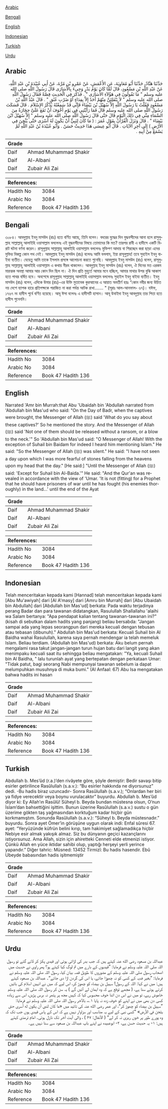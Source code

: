 [Arabic](#arabic)

[Bengali](#bengali)

[English](#english)

[Indonesian](#indonesian)

[Turkish](#turkish)

[Urdu](#urdu)

## Arabic


<div dir="rtl" lang="ar" style={{fontSize:'larger',backgroundColor:'#f8f9fa',padding:20}}>
حَدَّثَنَا هَنَّادٌ، حَدَّثَنَا أَبُو مُعَاوِيَةَ، عَنِ الأَعْمَشِ، عَنْ عَمْرِو بْنِ مُرَّةَ، عَنْ أَبِي عُبَيْدَةَ بْنِ عَبْدِ اللَّهِ، عَنْ عَبْدِ اللَّهِ بْنِ مَسْعُودٍ، قَالَ لَمَّا كَانَ يَوْمُ بَدْرٍ وَجِيءَ بِالأُسَارَى قَالَ رَسُولُ اللَّهِ صلى الله عليه وسلم ‏"‏ مَا تَقُولُونَ فِي هَؤُلاَءِ الأُسَارَى ‏"‏ ‏.‏ فَذَكَرَ فِي الْحَدِيثِ قِصَّةً فَقَالَ رَسُولُ اللَّهِ صلى الله عليه وسلم ‏"‏ لاَ يَنْفَلِتَنَّ مِنْهُمْ أَحَدٌ إِلاَّ بِفِدَاءٍ أَوْ ضَرْبِ عُنُقٍ ‏"‏ ‏.‏ قَالَ عَبْدُ اللَّهِ بْنُ مَسْعُودٍ فَقُلْتُ يَا رَسُولَ اللَّهِ إِلاَّ سُهَيْلَ بْنَ بَيْضَاءَ فَإِنِّي قَدْ سَمِعْتُهُ يَذْكُرُ الإِسْلاَمَ ‏.‏ قَالَ فَسَكَتَ رَسُولُ اللَّهِ صلى الله عليه وسلم قَالَ فَمَا رَأَيْتُنِي فِي يَوْمٍ أَخْوَفَ أَنْ تَقَعَ عَلَىَّ حِجَارَةٌ مِنَ السَّمَاءِ مِنِّي فِي ذَلِكَ الْيَوْمِ قَالَ حَتَّى قَالَ رَسُولُ اللَّهِ صلى الله عليه وسلم ‏"‏ إِلاَّ سُهَيْلَ ابْنَ بَيْضَاءَ ‏"‏ ‏.‏ قَالَ وَنَزَلَ الْقُرْآنُ بِقَوْلِ عُمَرَ ‏:‏ ‏(‏ مَا كَانَ لِنَبِيٍّ أَنْ يَكُونَ لَهُ أَسْرَى حَتَّى يُثْخِنَ فِي الأَرْضِ ‏)‏ إِلَى آخِرِ الآيَاتِ ‏.‏ قَالَ أَبُو عِيسَى هَذَا حَدِيثٌ حَسَنٌ ‏.‏ وَأَبُو عُبَيْدَةَ بْنُ عَبْدِ اللَّهِ لَمْ يَسْمَعْ مِنْ أَبِيهِ ‏.‏
</div>
<div style={{backgroundColor:'#f8f9fa',padding:20, marginBottom: 10}}><table> <thead> <tr> <th>Grade</th> <th></th> </tr> </thead> <tbody> <tr><td>Daif</td><td>Ahmad Muhammad Shakir</td></tr><tr><td>Daif</td><td>Al-Albani</td></tr><tr><td>Daif</td><td>Zubair Ali Zai</td></tr></tbody></table><table> <thead> <tr> <th>References:</th> <th></th> </tr> </thead> <tbody><tr><td>Hadith No</td><td>3084</td></tr><tr><td>Arabic No</td><td>3084</td></tr><tr><td>Reference</td><td>Book 47 Hadith 136</td></tr></tbody></table></div>

## Bengali


<div dir="ltr" lang="bn" style={{fontSize:'larger',backgroundColor:'#f8f9fa',padding:20}}>
৩০৮৪। আবদুল্লাহ ইবনু মাসউদ (রাঃ) হতে বর্ণিত আছে, তিনি বলেন। বদরের যুদ্ধের দিন যুদ্ধবন্দীদের আনা হলে রাসুলুল্লাহ সাল্লাল্লাহু আলাইহি ওয়াসাল্লাম বললেনঃ এই যুদ্ধবন্দীদের বিষয়ে তোমাদের কি মত? তারপর রাবী এ হাদীসে একটি বিরাট ঘটনা বর্ণনা করেন। রাসূলুল্লাহ সাল্লাল্লাহু আলাইহি ওয়াসাল্লাম বললেনঃ মুক্তিপণ আদায় বা শিরচ্ছেদ করা ছাড়া এদের মুক্তির বিকল্প কোন পথ নেই। আবদুল্লাহ ইবনু মাসউদ (রাঃ) বলেনঃ আমি বললাম, ইয়া রাসূলুল্লাহ! তবে সুহাইল ইবনু বাইযা ব্যতীত। যেহেতু আমি তাকে ইসলাম প্রসঙ্গে আলোচনা করতে শুনেছি। আবদুল্লাহ ইবনু মাসউদ (রাঃ) বলেন, রাসূলুল্লাহ সাল্লাল্লাহু আলাইহি ওয়াসাল্লাম এ কথায় নীরব থাকলেন। আবদুল্লাহ ইবনু মাসউদ (রাঃ) বলেন, ঐ দিনের মত এরকম মারত্মক অবস্থা আমার আর কোন দিন ছিল না। ঐ দিন প্রতি মুহুর্তে আমার মনে হচ্ছিল, আমার মাথার উপর বুঝি আকাশ হতে পাথর বর্ষিত হবে। অবশেষে রাসূলুল্লাহ সাল্লাল্লাহু আলাইহি ওয়াসাল্লাম বললেনঃ সুহাইল ইবনু বাইযা ব্যতীত। ইবনু মাসউদ (রাঃ) বলেন, এদিকে উমার (রাঃ)-এর উক্তি মুতাবেক কুরআনের এ আয়াত অবতীর্ণ হয়ঃ “কোন নবীর জন্য উচিত নয় দেশে ব্যাপক হারে প্রতিপক্ষকে পরাজিত না করা পর্যন্ত আটক রাখা....... " (সূরাঃ আল-আনফাল- ৬৭)। যঈফ, ১৭৬৭ নং হাদীস পূর্বে বর্ণিত হয়েছে। আবূ ঈসা বলেনঃ এ হাদীসটি হাসান। আবূ উবাইদা ইবনু আবদুল্লাহ তার পিতা হতে হাদীস শুনেননি।
</div>
<div style={{backgroundColor:'#f8f9fa',padding:20, marginBottom: 10}}><table> <thead> <tr> <th>Grade</th> <th></th> </tr> </thead> <tbody> <tr><td>Daif</td><td>Ahmad Muhammad Shakir</td></tr><tr><td>Daif</td><td>Al-Albani</td></tr><tr><td>Daif</td><td>Zubair Ali Zai</td></tr></tbody></table><table> <thead> <tr> <th>References:</th> <th></th> </tr> </thead> <tbody><tr><td>Hadith No</td><td>3084</td></tr><tr><td>Arabic No</td><td>3084</td></tr><tr><td>Reference</td><td>Book 47 Hadith 136</td></tr></tbody></table></div>

## English


<div dir="ltr" lang="en" style={{fontSize:'larger',backgroundColor:'#f8f9fa',padding:20}}>
Narrated 'Amr bin Murrah:that Abu 'Ubaidah bin 'Abdullah narrated from 'Abdullah bin Mas'ud who said: "On the Day of Badr, when the captives were brought, the Messenger of Allah (ﷺ) said 'What do you say about these captives?' So he mentioned the story. And the Messenger of Allah (ﷺ) said 'Not one of them should be released without a ransom, or a blow to the neck.'" So 'Abdullah bin Mas'ud said: "O Messenger of Allah! With the exception of Suhail bin Baidam for indeed I heard him mentioning Islam." He said: "So the Messenger of Allah (ﷺ) was silent." He said: "I have not seen a day upon which I was more fearful of stones falling from the heavens upon my head that the day." [He said:] "Until the Messenger of Allah (ﷺ) said: 'Except for Suhail bin Al-Baida.'" He said: "And the Qur'an was revealed in accordance with the view of 'Umar. 'It is not (fitting) for a Prophet that he should have prisoners of war until he has fought (his enemies thoroughly) in the land...' until the end of the Ayat
</div>
<div style={{backgroundColor:'#f8f9fa',padding:20, marginBottom: 10}}><table> <thead> <tr> <th>Grade</th> <th></th> </tr> </thead> <tbody> <tr><td>Daif</td><td>Ahmad Muhammad Shakir</td></tr><tr><td>Daif</td><td>Al-Albani</td></tr><tr><td>Daif</td><td>Zubair Ali Zai</td></tr></tbody></table><table> <thead> <tr> <th>References:</th> <th></th> </tr> </thead> <tbody><tr><td>Hadith No</td><td>3084</td></tr><tr><td>Arabic No</td><td>3084</td></tr><tr><td>Reference</td><td>Book 47 Hadith 136</td></tr></tbody></table></div>

## Indonesian


<div dir="ltr" lang="id" style={{fontSize:'larger',backgroundColor:'#f8f9fa',padding:20}}>
Telah menceritakan kepada kami [Hannad] telah menceritakan kepada kami [Abu Mu'awiyah] dari [Al A'masy] dari [Amru bin Murrah] dari [Abu Ubaidah bin Abdullah] dari [Abdullah bin Mas'ud] berkata: Pada waktu terjadinya perang Badar dan para tawanan didatangkan, Rasulullah Shallallahu 'alaihi wa Salam bertanya: "Apa pendapat kalian tentang tawanan-tawanan ini?" (kisah di sebutkan dalam hadits yang panjang) beliau bersabda: "Jangan sampai ada yang lepas seorangpun dari mereka kecuali dengan tebusan atau tebasan (dibunuh)." Abdullah bin Mas'ud berkata: Kecuali Suhail bin Al Baidha wahai Rasulullah, karena saya pernah mendengar ia telah memeluk Islam. Beliau terdiam. (Abdullah bin Mas'ud) berkata: Aku belum pernah mengalami rasa takut jangan-jangan turun hujan batu dari langit yang akan menimpaku kecuali saat itu sehingga beliau mengatakan: "Ya, kecuali Suhail bin Al Baidha, " lalu turunlah ayat yang bertepatan dengan perkataan Umar: "Tidak patut, bagi seorang Nabi mempunyai tawanan sebelum ia dapat melumpuhkan musuhnya di muka bumi." (Al Anfaal: 67) Abu Isa mengatakan bahwa hadits ini hasan
</div>
<div style={{backgroundColor:'#f8f9fa',padding:20, marginBottom: 10}}><table> <thead> <tr> <th>Grade</th> <th></th> </tr> </thead> <tbody> <tr><td>Daif</td><td>Ahmad Muhammad Shakir</td></tr><tr><td>Daif</td><td>Al-Albani</td></tr><tr><td>Daif</td><td>Zubair Ali Zai</td></tr></tbody></table><table> <thead> <tr> <th>References:</th> <th></th> </tr> </thead> <tbody><tr><td>Hadith No</td><td>3084</td></tr><tr><td>Arabic No</td><td>3084</td></tr><tr><td>Reference</td><td>Book 47 Hadith 136</td></tr></tbody></table></div>

## Turkish


<div dir="ltr" lang="tr" style={{fontSize:'larger',backgroundColor:'#f8f9fa',padding:20}}>
Abdullah b. Mes’ûd (r.a.)’den rivâyete göre, şöyle demiştir: Bedir savaşı bitip esirler getirilince Rasûlullah (s.a.v.): “Bu esirler hakkında ne diyorsunuz” dedi. -Bu hadis biraz uzuncadır- Sonra Rasûlullah (s.a.v.); “Onlardan her biri ya fidye verecektir veya boynu vurulacaktır” buyurdu. Abdullah b. Mes’ûd diyor ki: Ey Allah’ın Rasûlü! Süheyl b. Beyda bundan müstesna olsun, O’nun İslam’dan bahsettiğini işittim. Bunun üzerine Rasûlullah (s.a.v.) sustu o gün üzerime gökten taş yağmasından korktuğum kadar hiçbir gün korkmamıştım. Sonunda Rasûlullah (s.a.v.): “Süheyl b. Beyda müstesnadır.” buyurdu. Sonra ayet Ömer’in görüşüne uygun olarak indi: Enfal sûresi 67. ayet: “Yeryüzünde küfrün belini kırıp, tam hakimiyet sağlamadıkça hiçbir Nebiye esir almak yakışık almaz. Siz bu dünyanın geçici kazançlarını istiyorsunuz. Ama Allah, sizin için ahiretteki Cenneti elde etmenizi istiyor. Çünkü Allah en yüce iktidar sahibi olup, yaptığı herşeyi yerli yerince yapandır.” Diğer tahric: Müsned: 13452 Tirmizî: Bu hadis hasendir. Ebû Ubeyde babasından hadis işitmemiştir
</div>
<div style={{backgroundColor:'#f8f9fa',padding:20, marginBottom: 10}}><table> <thead> <tr> <th>Grade</th> <th></th> </tr> </thead> <tbody> <tr><td>Daif</td><td>Ahmad Muhammad Shakir</td></tr><tr><td>Daif</td><td>Al-Albani</td></tr><tr><td>Daif</td><td>Zubair Ali Zai</td></tr></tbody></table><table> <thead> <tr> <th>References:</th> <th></th> </tr> </thead> <tbody><tr><td>Hadith No</td><td>3084</td></tr><tr><td>Arabic No</td><td>3084</td></tr><tr><td>Reference</td><td>Book 47 Hadith 136</td></tr></tbody></table></div>

## Urdu


<div dir="rtl" lang="ur" style={{fontSize:'larger',backgroundColor:'#f8f9fa',padding:20}}>
عبداللہ بن مسعود رضی الله عنہ کہتے ہیں کہ جب بدر کی لڑائی ہوئی اور قیدی پکڑ کر لائے گئے تو رسول اللہ صلی اللہ علیہ وسلم نے فرمایا: ”قیدیوں کے بارے میں تم لوگ کیا کہتے ہو؟ پھر راوی نے حدیث میں اصحاب رسول صلی اللہ علیہ وسلم کے مشوروں کا طویل قصہ بیان کیا، رسول اللہ صلی اللہ علیہ وسلم نے فرمایا: ”بغیر فدیہ کے کسی کو نہ چھوڑا جائے، یا اس کی گردن اڑا دی جائے“۔ عبداللہ بن مسعود کہتے ہیں: میں نے کہا: اللہ کے رسول! سہیل بن بیضاء کو چھوڑ کر، اس لیے کہ میں نے انہیں اسلام کی باتیں کرتے ہوئے سنا ہے، ( مجھے توقع ہے کہ وہ ایمان لے آئیں گے ) یہ سن کر رسول اللہ صلی اللہ علیہ وسلم خاموش رہے، تو میں نے اس دن اتنا خوف محسوس کیا کہ کہیں مجھ پر پتھر نہ برس پڑیں، اس سے زیادہ کسی دن بھی میں نے اپنے کو خوف زدہ نہ پایا ۱؎، بالآخر رسول اللہ صلی اللہ علیہ وسلم نے فرمایا: ”سہیل بن بیضاء کو چھوڑ کر“، اور عمر رضی الله عنہ کی تائید میں «ما كان لنبي أن يكون له أسرى حتى يثخن في الأرض» ”کسی نبی کے لیے یہ مناسب اور سزاوار نہیں ہے کہ اس کے پاس قیدی ہوں جب تک کہ وہ پورے طور پر خوں ریزی نہ کر لے“ ( الأنفال: ۶۷ ) ، والی آیت آخر تک نازل ہوئی۔ امام ترمذی کہتے ہیں: ۱- یہ حدیث حسن ہے، ۲- ابوعبیدہ نے اپنے باپ عبداللہ بن مسعود سے سنا نہیں ہے۔
</div>
<div style={{backgroundColor:'#f8f9fa',padding:20, marginBottom: 10}}><table> <thead> <tr> <th>Grade</th> <th></th> </tr> </thead> <tbody> <tr><td>Daif</td><td>Ahmad Muhammad Shakir</td></tr><tr><td>Daif</td><td>Al-Albani</td></tr><tr><td>Daif</td><td>Zubair Ali Zai</td></tr></tbody></table><table> <thead> <tr> <th>References:</th> <th></th> </tr> </thead> <tbody><tr><td>Hadith No</td><td>3084</td></tr><tr><td>Arabic No</td><td>3084</td></tr><tr><td>Reference</td><td>Book 47 Hadith 136</td></tr></tbody></table></div>